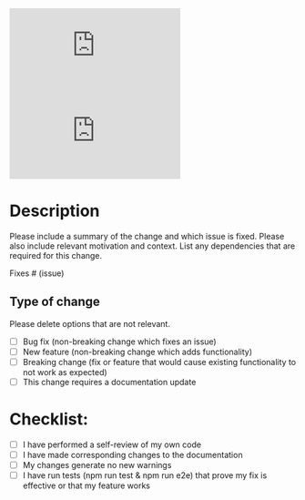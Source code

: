 ![Angular Coverage](https://img.shields.io/endpoint?url=https://gist.githubusercontent.com/kadrim/8909b175390d64b89f1d8e58d6e430e7/raw/songpile__angular__pull_##PR##.json)
![Electron Coverage](https://img.shields.io/endpoint?url=https://gist.githubusercontent.com/kadrim/8909b175390d64b89f1d8e58d6e430e7/raw/songpile__angular__pull_##PR##.json)

# Description

Please include a summary of the change and which issue is fixed. Please also include relevant motivation and context. List any dependencies that are required for this change.

Fixes # (issue)

## Type of change

Please delete options that are not relevant.

- [ ] Bug fix (non-breaking change which fixes an issue)
- [ ] New feature (non-breaking change which adds functionality)
- [ ] Breaking change (fix or feature that would cause existing functionality to not work as expected)
- [ ] This change requires a documentation update

# Checklist:

- [ ] I have performed a self-review of my own code
- [ ] I have made corresponding changes to the documentation
- [ ] My changes generate no new warnings
- [ ] I have run tests (npm run test & npm run e2e) that prove my fix is effective or that my feature works
